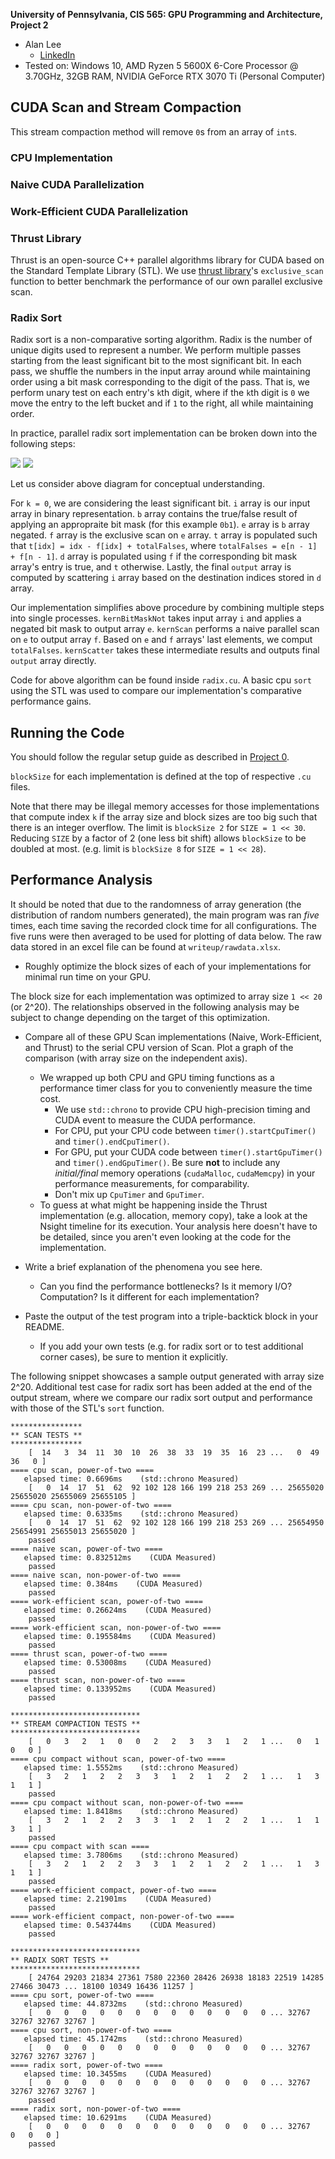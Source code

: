 **University of Pennsylvania, CIS 565: GPU Programming and Architecture, Project 2**

* Alan Lee
  * [LinkedIn](https://www.linkedin.com/in/soohyun-alan-lee/)
* Tested on: Windows 10, AMD Ryzen 5 5600X 6-Core Processor @ 3.70GHz, 32GB RAM, NVIDIA GeForce RTX 3070 Ti (Personal Computer)

## CUDA Scan and Stream Compaction

This stream compaction method will remove `0`s from an array of `int`s.

### CPU Implementation



### Naive CUDA Parallelization

### Work-Efficient CUDA Parallelization

### Thrust Library

Thrust is an open-source C++ parallel algorithms library for CUDA based on the Standard Template Library (STL). We use [thrust library](https://nvidia.github.io/cccl/thrust/api/function_group__prefixsums_1ga8dbe92b545e14800f567c69624238d17.html#thrust-exclusive-scan)'s `exclusive_scan` function to better benchmark the performance of our own parallel exclusive scan.

### Radix Sort

Radix sort is a non-comparative sorting algorithm. Radix is the number of unique digits used to represent a number. We perform multiple passes starting from the least significant bit to the most significant bit. In each pass, we shuffle the numbers in the input array around while maintaining order using a bit mask corresponding to the digit of the pass. That is, we perform unary test on each entry's `k`th digit, where if the `k`th digit is `0` we move the entry to the left bucket and if `1` to the right, all while maintaining order.

In practice, parallel radix sort implementation can be broken down into the following steps:

![](writeup/radix_diagram1.png)
![](writeup/radix_diagram2.png)

Let us consider above diagram for conceptual understanding.

For `k = 0`, we are considering the least significant bit.
`i` array is our input array in binary representation.
`b` array contains the true/false result of applying an appropraite bit mask (for this example `0b1`).
`e` array is `b` array negated.
`f` array is the exclusive scan on `e` array.
`t` array is populated such that `t[idx] = idx - f[idx] + totalFalses`, where `totalFalses = e[n - 1] + f[n - 1]`.
`d` array is populated using `f` if the corresponding bit mask array's entry is true, and `t` otherwise.
Lastly, the final `output` array is computed by scattering `i` array based on the destination indices stored in `d` array.

Our implementation simplifies above procedure by combining multiple steps into single processes.
`kernBitMaskNot` takes input array `i` and applies a negated bit mask to output array `e`.
`kernScan` performs a naive parallel scan on `e` to output array `f`.
Based on `e` and `f` arrays' last elements, we comput `totalFalses`.
`kernScatter` takes these intermediate results and outputs final `output` array directly.

Code for above algorithm can be found inside `radix.cu`.
A basic cpu `sort` using the STL was used to compare our implementation's comparative performance gains.

## Running the Code

You should follow the regular setup guide as described in [Project 0](https://github.com/CIS5650-Fall-2024/Project0-Getting-Started/blob/main/INSTRUCTION.md#part-21-project-instructions---cuda).

`blockSize` for each implementation is defined at the top of respective `.cu` files.

Note that there may be illegal memory accesses for those implementations that compute index `k` if the array size and block sizes are too big such that there is an integer overflow. The limit is `blockSize 2` for `SIZE = 1 << 30`. Reducing `SIZE` by a factor of 2 (one less bit shift) allows `blockSize` to be doubled at most. (e.g. limit is `blockSize 8` for `SIZE = 1 << 28`).

## Performance Analysis

It should be noted that due to the randomness of array generation (the distribution of random numbers generated), the main program was ran *five* times, each time saving the recorded clock time for all configurations. The five runs were then averaged to be used for plotting of data below. The raw data stored in an excel file can be found at `writeup/rawdata.xlsx`.

* Roughly optimize the block sizes of each of your implementations for minimal
  run time on your GPU.

The block size for each implementation was optimized to array size `1 << 20` (or 2^20). The relationships observed in the following analysis may be subject to change depending on the target of this optimization.

* Compare all of these GPU Scan implementations (Naive, Work-Efficient, and
  Thrust) to the serial CPU version of Scan. Plot a graph of the comparison
  (with array size on the independent axis).
  * We wrapped up both CPU and GPU timing functions as a performance timer class for you to conveniently measure the time cost.
    * We use `std::chrono` to provide CPU high-precision timing and CUDA event to measure the CUDA performance.
    * For CPU, put your CPU code between `timer().startCpuTimer()` and `timer().endCpuTimer()`.
    * For GPU, put your CUDA code between `timer().startGpuTimer()` and `timer().endGpuTimer()`. Be sure **not** to include any *initial/final* memory operations (`cudaMalloc`, `cudaMemcpy`) in your performance measurements, for comparability.
    * Don't mix up `CpuTimer` and `GpuTimer`.
  * To guess at what might be happening inside the Thrust implementation (e.g.
    allocation, memory copy), take a look at the Nsight timeline for its
    execution. Your analysis here doesn't have to be detailed, since you aren't
    even looking at the code for the implementation.



* Write a brief explanation of the phenomena you see here.
  * Can you find the performance bottlenecks? Is it memory I/O? Computation? Is
    it different for each implementation?

* Paste the output of the test program into a triple-backtick block in your
  README.
  * If you add your own tests (e.g. for radix sort or to test additional corner
    cases), be sure to mention it explicitly.

The following snippet showcases a sample output generated with array size 2^20.
Additional test case for radix sort has been added at the end of the output stream, where we compare our radix sort output and performance with those of the STL's `sort` function.

```
****************
** SCAN TESTS **
****************
    [  14   3  34  11  30  10  26  38  33  19  35  16  23 ...   0  49  36   0 ]
==== cpu scan, power-of-two ====
   elapsed time: 0.6696ms    (std::chrono Measured)
    [   0  14  17  51  62  92 102 128 166 199 218 253 269 ... 25655020 25655020 25655069 25655105 ]
==== cpu scan, non-power-of-two ====
   elapsed time: 0.6335ms    (std::chrono Measured)
    [   0  14  17  51  62  92 102 128 166 199 218 253 269 ... 25654950 25654991 25655013 25655020 ]
    passed
==== naive scan, power-of-two ====
   elapsed time: 0.832512ms    (CUDA Measured)
    passed
==== naive scan, non-power-of-two ====
   elapsed time: 0.384ms    (CUDA Measured)
    passed
==== work-efficient scan, power-of-two ====
   elapsed time: 0.26624ms    (CUDA Measured)
    passed
==== work-efficient scan, non-power-of-two ====
   elapsed time: 0.195584ms    (CUDA Measured)
    passed
==== thrust scan, power-of-two ====
   elapsed time: 0.53008ms    (CUDA Measured)
    passed
==== thrust scan, non-power-of-two ====
   elapsed time: 0.133952ms    (CUDA Measured)
    passed

*****************************
** STREAM COMPACTION TESTS **
*****************************
    [   0   3   2   1   0   0   2   2   3   3   1   2   1 ...   0   1   0   0 ]
==== cpu compact without scan, power-of-two ====
   elapsed time: 1.5552ms    (std::chrono Measured)
    [   3   2   1   2   2   3   3   1   2   1   2   2   1 ...   1   3   1   1 ]
    passed
==== cpu compact without scan, non-power-of-two ====
   elapsed time: 1.8418ms    (std::chrono Measured)
    [   3   2   1   2   2   3   3   1   2   1   2   2   1 ...   1   1   3   1 ]
    passed
==== cpu compact with scan ====
   elapsed time: 3.7806ms    (std::chrono Measured)
    [   3   2   1   2   2   3   3   1   2   1   2   2   1 ...   1   3   1   1 ]
    passed
==== work-efficient compact, power-of-two ====
   elapsed time: 2.21901ms    (CUDA Measured)
    passed
==== work-efficient compact, non-power-of-two ====
   elapsed time: 0.543744ms    (CUDA Measured)
    passed

*****************************
** RADIX SORT TESTS **
*****************************
    [ 24764 29203 21834 27361 7580 22360 28426 26938 18183 22519 14285 27466 30473 ... 18100 10349 16436 11257 ]
==== cpu sort, power-of-two ====
   elapsed time: 44.8732ms    (std::chrono Measured)
    [   0   0   0   0   0   0   0   0   0   0   0   0   0 ... 32767 32767 32767 32767 ]
==== cpu sort, non-power-of-two ====
   elapsed time: 45.1742ms    (std::chrono Measured)
    [   0   0   0   0   0   0   0   0   0   0   0   0   0 ... 32767 32767 32767 32767 ]
==== radix sort, power-of-two ====
   elapsed time: 10.3455ms    (CUDA Measured)
    [   0   0   0   0   0   0   0   0   0   0   0   0   0 ... 32767 32767 32767 32767 ]
    passed
==== radix sort, non-power-of-two ====
   elapsed time: 10.6291ms    (CUDA Measured)
    [   0   0   0   0   0   0   0   0   0   0   0   0   0 ... 32767   0   0   0 ]
    passed
```